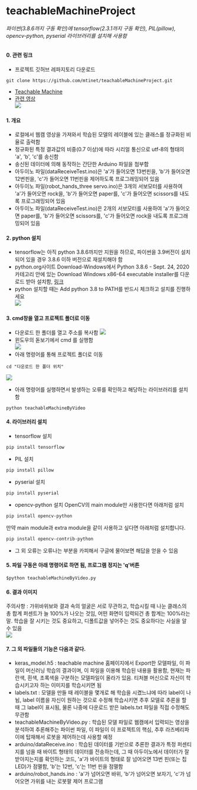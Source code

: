# teachableMachineProject

###### 파이썬(3.8.6까지 구동 확인)에 tensorflow(2.3.1까지 구동 확인), PIL(pillow), opencv-python, pyserial 라이브러리를 설치해 사용함  

#### 0. 관련 링크  
- 프로젝트 깃허브 레파지토리 다운로드
```
git clone https://github.com/mtinet/teachableMachineProject.git
```
- [Teachable Machine](https://teachablemachine.withgoogle.com/)  
- [관련 영상](https://photos.app.goo.gl/G8MU8mmxGLo6pj2D9)  
![](https://github.com/mtinet/teachableMachineProject/blob/master/image/example.png?raw=true)  

#### 1. 개요  
- 로컬에서 웹캠 영상을 가져와서 학습된 모델의 레이블에 있는 클래스를 정규화된 비율로 출력함  
- 정규화된 특정 결과값의 비중(0.7 이상)에 따라 시리얼 통신으로 utf-8의 형태의 'a', 'b', 'c'를 송신함  
- 송신된 데이터에 의해 동작하는 간단한 Arduino 파일을 첨부함  
- 아두이노 파일(dataReceiveTest.ino)은 'a'가 들어오면 13번핀을, 'b'가 들어오면 12번핀을, 'c'가 들어오면 11번핀을 제어하도록 프로그래밍되어 있음  
- 아두이노 파일(robot_hands_three servo.ino)은 3개의 서보모터를 사용하여 'a'가 들어오면 rock을, 'b'가 들어오면 paper를, 'c'가 들어오면 scissors를 내도록 프로그래밍되어 있음  
- 아두이노 파일(dataReceiveTest.ino)은 2개의 서보모터를 사용하여 'a'가 들어오면 paper를, 'b'가 들어오면 scissors를, 'c'가 들어오면 rock을 내도록 프로그래밍되어 있음  
#### 2. python 설치  
- tensorflow는 아직 python 3.8.6까지만 지원을 하므로, 파이썬을 3.9버전이 설치되어 있을 경우 3.8.6 이하 버전으로 재설치해야 함  
- python.org사이트 Download-Windows에서 Python 3.8.6 - Sept. 24, 2020 카테고리 안에 있는 Download Windows x86-64 executable installer를 다운로드 받아 설치함, [링크](https://www.python.org/downloads/windows/)  
- python 설치할 때는 Add python 3.8 to PATH를 반드시 체크하고 설치를 진행하세요  
![](https://github.com/mtinet/teachableMachineProject/blob/master/image/python.png?raw=true)  

#### 3. cmd창을 열고 프로젝트 폴더로 이동  
- 다운로드 한 폴더를 열고 주소를 복사함
![](https://github.com/mtinet/teachableMachineProject/blob/master/image/location1.png?raw=true)  
- 윈도우의 돋보기에서 cmd 를 실행함  
![](https://github.com/mtinet/teachableMachineProject/blob/master/image/cmd.png?raw=true)  
- 아래 명령어를 통해 프로젝트 폴더로 이동
```
cd "다운로드 한 폴더 위치" 
```
![](https://github.com/mtinet/teachableMachineProject/blob/master/image/location2.png?raw=true)  
- 아래 명령어를 실행하면서 발생하는 오류를 확인하고 해당하는 라이브러리를 설치함
```
python teachableMachineByVideo
```

#### 4. 라이브러리 설치  
- tensorflow 설치
```{.python} 
pip install tensorflow
```
- PIL 설치  
```{.python} 
pip install pillow 
```
- pyserial 설치
```{.python} 
pip install pyserial
```
- opencv-python 설치
OpenCV의 main module만 사용한다면 아래처럼 설치
```{.python} 
pip install opencv-python
```
만약 main module과 extra module을 같이 사용하고 싶다면 아래처럼 설치합니다.
```{.python} 
pip install opencv-contrib-python  
```
- 그 외 오류는 오류나는 부분을 카피해서 구글에 물어보면 해답을 얻을 수 있음  
 
#### 5. 파일 구동은 아래 명령어로 하면 됨, 프로그램 정지는 'q'버튼  
```{.python}  
$python teachableMachineByVideo.py  
```  

#### 6. 결과 이미지  
주의사항 : 가위바위보와 결과 속의 얼굴은 서로 무관하고, 학습시킬 때 나눈 클래스의 총 합계 퍼센트가 늘 100%가 나오는 것임, 어떤 화면이 입력되건 총 합계는 100%라는 말. 학습을 잘 시키는 것도 중요하고, 디폴트값을 넣어주는 것도 중요하다는 사실을 알 수 있음  
![](https://github.com/mtinet/teachableMachineProject/blob/master/image/scissors.png?raw=true)  


#### 7. 그 외 파일들의 기능은 다음과 같다.  
- keras_model.h5 : teachable machine 홈페이지에서 Export한 모델파일, 이 파일이 머신러닝 학습의 결과이며, 이 파일을 이용해 학습된 내용을 활용함, 현재는 파란색, 흰색, 초록색을 구분하는 모델파일이 올라가 있음. 티처블 머신으로 자신이 학습시키고자 하는 이미지를 학습시키면 됨  
- labels.txt : 모델을 만들 때 레이블을 몇개로 해 학습을 시켰느냐에 따라 label이 나뉨, label 이름을 자신이 원하는 것으로 수정해 학습시키면 추후 모델로 추론을 할 때 그 label이 표시됨, 물론 나중에 다운로드 받은 labels.txt 파일을 직접 수정해도 무관함  
- teachableMachineByVideo.py : 학습된 모델 파일로 웹캠에서 입력되는 영상을 분석하여 추론해주는 파이썬 파일, 이 파일이 이 프로젝트의 핵심, 추후 라즈베리파이에 탑재해서 로봇을 제어하는데 사용할 예정  
- arduino/dataReceive.ino : 학습된 데이터를 기반으로 추론한 결과가 특정 퍼센티지를 넘을 때 바이트 형태의 데이터를 전송하는데, 그 때 아두이노에서 데이터가 잘 받아지는지를 확인하는 코드, 'a'가 바이트의 형태로 잘 넘어오면 13번 핀(또는 칩LED)가 점멸함, 'b'는 12번, 'c'는 11번 핀을 점멸함  
- arduino/robot_hands.ino : 'a'가 넘어오면 바위, 'b'가 넘어오면 보자기, 'c'가 넘어오면 가위를 내는 로봇팔 제어 프로그램  
